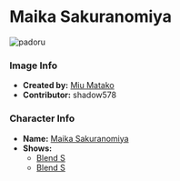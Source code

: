 # Maika Sakuranomiya

![padoru](https://raw.githubusercontent.com/shadow578/Padoru-Padoru/master/Padoru/blends-maika.png "Maika Sakuranomiya")

### Image Info
* **Created by:**    [Miu Matako](https://www.pinterest.at/pin/411094272234710107/)
* **Contributor:**   shadow578

### Character Info
* **Name:**   [Maika Sakuranomiya](https://myanimelist.net/character/152126)
* **Shows:**
  * [Blend S](https://myanimelist.net/anime/34618/Blend_S)
  * [Blend S](https://myanimelist.net/manga/86330/Blend_S)
